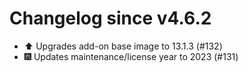 # Changelog since v4.6.2
- ⬆️ Upgrades add-on base image to 13.1.3 (#132) 
- 🎆 Updates maintenance/license year to 2023 (#131) 
